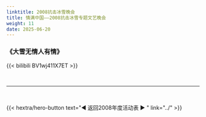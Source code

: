 ```yaml
---
linktitle: 2008抗击冰雪晚会
title: 情满中国——2008抗击冰雪专题文艺晚会
weight: 11
date: 2025-06-20
---
```


### 《大雪无情人有情》

{{< bilibili BV1wj411X7ET >}}

<br>
<hr>
<br>

{{< hextra/hero-button text="◀ 返回2008年度活动表 ▶ " link="../" >}}